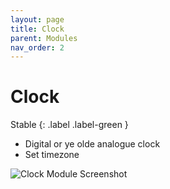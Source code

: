 ```yaml
---
layout: page
title: Clock
parent: Modules
nav_order: 2
---
```


# Clock

Stable
{: .label .label-green }

-   Digital or ye olde analogue clock
-   Set timezone

![Clock Module Screenshot](/bug/assets/images/screenshots/module-clock.png)
